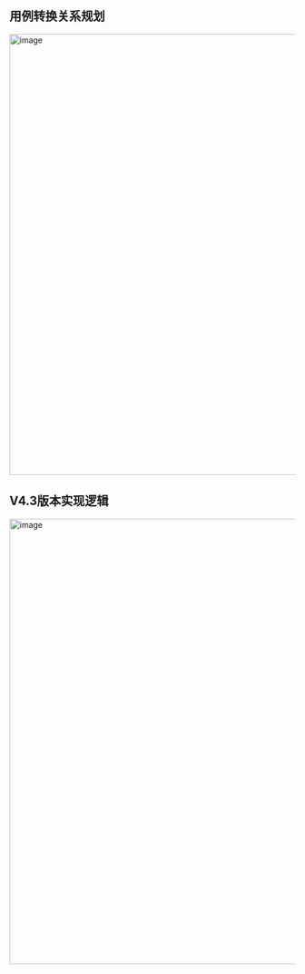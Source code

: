 ## 用例转换关系规划
<img width="775" alt="image" src="https://user-images.githubusercontent.com/104351659/206644514-990a3939-cbf1-489f-95ae-58347958cfd3.png">


## V4.3版本实现逻辑 
<img width="783" alt="image" src="https://user-images.githubusercontent.com/104351659/206644974-d6472fd7-d77c-4f98-949d-08cce3a4681d.png">

